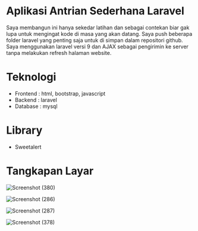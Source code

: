 # Aplikasi Antrian Sederhana Laravel
Saya membangun ini hanya sekedar latihan dan sebagai contekan biar gak lupa untuk mengingat kode di masa yang akan datang. Saya push beberapa folder laravel yang penting saja untuk di simpan dalam repositori github. Saya menggunakan laravel versi 9 dan AJAX sebagai pengirimin ke server tanpa melakukan refresh halaman website.

# Teknologi
- Frontend : html, bootstrap, javascript 
- Backend : laravel
- Database : mysql

# Library
- Sweetalert

# Tangkapan Layar
![Screenshot (380)](https://user-images.githubusercontent.com/83481679/227674746-eebedcc5-baf6-418d-9e8d-90cde4b44759.png)

![Screenshot (286)](https://user-images.githubusercontent.com/83481679/227674625-a1074b4f-681c-4d1e-8276-47f54c05285c.png)

![Screenshot (287)](https://user-images.githubusercontent.com/83481679/227674626-4e111996-0fd9-4f68-9e04-5064fe3b7072.png)

![Screenshot (378)](https://user-images.githubusercontent.com/83481679/227674629-50386537-892c-43f1-a340-c5a569c3127d.png)
